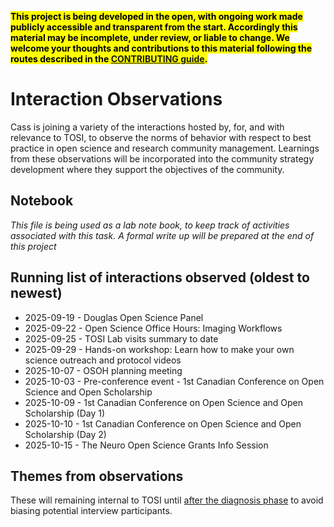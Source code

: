 <mark>**This project is being developed in the open, with ongoing work made publicly accessible and transparent from the start. 
Accordingly this material may be incomplete, under review, or liable to change.
We welcome your thoughts and contributions to this material following the routes described in the [CONTRIBUTING guide](../../../CONTRIBUTING.md).**</mark>

# Interaction Observations
Cass is joining a variety of the interactions hosted by, for, and with relevance to TOSI, to observe the norms of behavior with respect to best practice in open science and research community management. 
Learnings from these observations will be incorporated into the community strategy development where they support the objectives of the community. 


## Notebook
*This file is being used as a lab note book, to keep track of activities associated with this task. A formal write up will be prepared at the end of this project*

## Running list of interactions observed (oldest to newest)
- 2025-09-19 - Douglas Open Science Panel
- 2025-09-22 - Open Science Office Hours: Imaging Workflows  
- 2025-09-25 - TOSI Lab visits summary to date
- 2025-09-29 - Hands-on workshop: Learn how to make your own science outreach and protocol videos
- 2025-10-07 - OSOH planning meeting
- 2025-10-03 - Pre-conference event - 1st Canadian Conference on Open Science and Open Scholarship
- 2025-10-09 - 1st Canadian Conference on Open Science and Open Scholarship (Day 1)
- 2025-10-10 - 1st Canadian Conference on Open Science and Open Scholarship (Day 2)
- 2025-10-15 - The Neuro Open Science Grants Info Session

## Themes from observations
These will remaining internal to TOSI until [after the diagnosis phase](../../../README.md#milestone-4-diagnosis-baseline) to avoid biasing potential interview participants.
